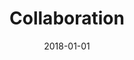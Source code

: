 ---
title: Collaboration
date : 2018-01-01
level : ungraded
required    : yes
skills : Behaviour, Mindset, Competency
difficulty  : easy
questions :
    - "CP-CB-01: Tell me about a time when you experienced a major organisational change (for example, a reorganisation, a new supervisor, or a new procedure) that created stress."
    - "CP-CB-02: Describe a time when you proposed a major change in your work process or job duties. How did others respond to your proposal?"
    - "CP-CB-03: Describe a time when you had to complete a project in which you were provided with very little information or guidance."
    - "CP-CB-04: Tell me about a time when you had to change your priorities in response to the demands of a changing situation."
    - "CP-CB-05: Tell me about a time when a project, product, or service implementation did not go according to plan."
    - "CP-CB-06: Describe a time when you presented a proposal or provided a service that was given an unfavourable response by stakeholders."
desirable :
    - Was a meaningful contributor during collaborative activities
    - Initiated collaboration to solve a business-related problem
    - Identified concerns of stakeholders to find common ground across interests
    - Managed competition between individuals or groups to eliminate barriers to building partnerships
    - Provided examples of ways to improve collaborative efforts

bonus points :
    - Was a critical contributor during collaborative activities
    - Initiated collaboration as a preventative measure before a problem arose
    - Anticipated and identified concerns of stakeholders to find common ground across interests
    - Managed competition between individuals and fostered an environment that encouraged collaboration
    - Provided unique examples of ways to improve collaborative efforts
---